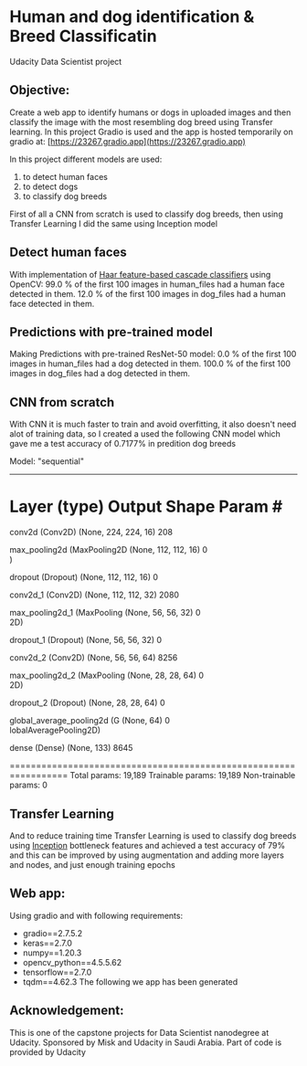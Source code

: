 # Human and dog identification & Breed Classificatin
Udacity Data Scientist project

## Objective:
Create a web app to identify humans or dogs in uploaded images and then classify the image with the most resembling dog breed using Transfer learning.
In this project Gradio is used and the app is hosted temporarily on gradio at: [https://23267.gradio.app](https://23267.gradio.app)


In this project different models are used:
1) to detect human faces
2) to detect dogs
3) to classify dog breeds

First of all a CNN from scratch is used to classify dog breeds, then using Transfer Learning I did the same using Inception model

## Detect human faces
With implementation of [Haar feature-based cascade classifiers](http://docs.opencv.org/trunk/d7/d8b/tutorial_py_face_detection.html) using OpenCV:
99.0 % of the first 100 images in human_files had a human face detected in them.
12.0 % of the first 100 images in dog_files had a human face detected in them.

## Predictions with pre-trained model
Making Predictions with pre-trained ResNet-50 model:
0.0 % of the first 100 images in human_files had a dog detected in them.
100.0 % of the first 100 images in dog_files had a dog detected in them.

## CNN from scratch
With CNN it is much faster to train and avoid overfitting, it also doesn't need alot of training data, so I created a used the following CNN model which gave me a test accuracy of 0.7177% in predition dog breeds

Model: "sequential"
_________________________________________________________________
 Layer (type)                Output Shape              Param #   
=================================================================
 conv2d (Conv2D)             (None, 224, 224, 16)      208       
                                                                 
 max_pooling2d (MaxPooling2D  (None, 112, 112, 16)     0         
 )                                                               
                                                                 
 dropout (Dropout)           (None, 112, 112, 16)      0         
                                                                 
 conv2d_1 (Conv2D)           (None, 112, 112, 32)      2080      
                                                                 
 max_pooling2d_1 (MaxPooling  (None, 56, 56, 32)       0         
 2D)                                                             
                                                                 
 dropout_1 (Dropout)         (None, 56, 56, 32)        0         
                                                                 
 conv2d_2 (Conv2D)           (None, 56, 56, 64)        8256      
                                                                 
 max_pooling2d_2 (MaxPooling  (None, 28, 28, 64)       0         
 2D)                                                             
                                                                 
 dropout_2 (Dropout)         (None, 28, 28, 64)        0         
                                                                 
 global_average_pooling2d (G  (None, 64)               0         
 lobalAveragePooling2D)                                          
                                                                 
 dense (Dense)               (None, 133)               8645      
                                                                 
=================================================================
Total params: 19,189
Trainable params: 19,189
Non-trainable params: 0

## Transfer Learning
And to reduce training time Transfer Learning is used to classify dog breeds using [Inception](https://s3-us-west-1.amazonaws.com/udacity-aind/dog-project/DogInceptionV3Data.npz) bottleneck features and achieved a test accuracy of 79% and this can be improved by using augmentation and adding more layers and nodes, and just enough training epochs

## Web app:
Using gradio and with following requirements:
- gradio==2.7.5.2
- keras==2.7.0
- numpy==1.20.3
- opencv_python==4.5.5.62
- tensorflow==2.7.0
- tqdm==4.62.3
The following we app has been generated


## Acknowledgement:
This is one of the capstone projects for Data Scientist nanodegree at Udacity. Sponsored by Misk and Udacity in Saudi Arabia.
Part of code is provided by Udacity
